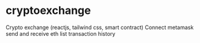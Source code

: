 # cryptoexchange
Crypto exchange (reactjs, tailwind css, smart contract)
Connect metamask
send and receive eth
list transaction history
